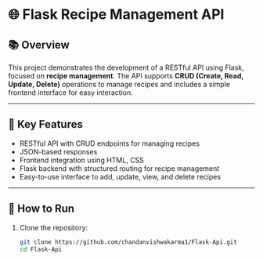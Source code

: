 # 🌐 Flask Recipe Management API

## 📚 Overview
This project demonstrates the development of a RESTful API using Flask, focused on **recipe management**. The API supports **CRUD (Create, Read, Update, Delete)** operations to manage recipes and includes a simple frontend interface for easy interaction.

---

## 📝 **Key Features**
- RESTful API with CRUD endpoints for managing recipes  
- JSON-based responses  
- Frontend integration using HTML, CSS  
- Flask backend with structured routing for recipe management
- Easy-to-use interface to add, update, view, and delete recipes

---

## 🚀 **How to Run**

1. Clone the repository:  
   ```bash
   git clone https://github.com/chandanvishwakarma1/Flask-Api.git
   cd Flask-Api
